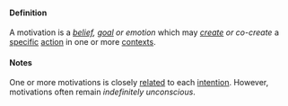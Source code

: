#### Definition

A motivation is a *[belief](https://github.com/gcassel/Modular-Organization-Terminology/blob/master/terms/belief.md), [goal](https://github.com/gcassel/Modular-Organization-Terminology/blob/master/terms/goal.md) or emotion* which may *[create](https://github.com/gcassel/Modular-Organization-Terminology/blob/master/terms/create.md) or co-create* a [specific](https://github.com/gcassel/Modular-Organization-Terminology/blob/master/terms/specific.md) [action](https://github.com/gcassel/Modular-Organization-Terminology/blob/master/terms/action.md) in one or more [contexts](https://github.com/gcassel/Modular-Organization-Terminology/blob/master/terms/context.md).
 
#### Notes

One or more motivations is closely [related](https://github.com/gcassel/Modular-Organization-Terminology/blob/master/terms/relate.md) to each [intention](https://github.com/gcassel/Modular-Organization-Terminology/blob/master/terms/intention.md).  However, motivations often remain *indefinitely unconscious*.
